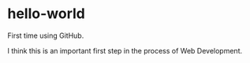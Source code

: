 # hello-world
First time using GitHub.

I think this is an important first step in the process of Web Development.
